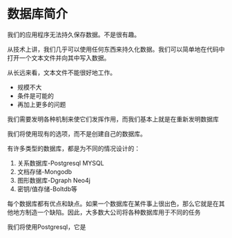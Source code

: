 # 数据库简介

我们的应用程序无法持久保存数据。不是很有趣。

从技术上讲，我们几乎可以使用任何东西来持久化数据。我们可以简单地在代码中打开一个文本文件并向其中写入数据。

从长远来看，文本文件不能很好地工作。

+ 规模不大
+ 条件是可能的
+ 再加上更多的问题

我们需要发明各种机制来使它们发挥作用，而我们基本上就是在重新发明数据库

我们将使用现有的选项，而不是创建自己的数据库。

有许多类型的数据库，都是为不同的情况设计的：

1. 关系数据库-Postgresql MYSQL
2. 文档存储-Mongodb
3. 图形数据库-Dgraph Neo4j
4. 密钥/值存储-Boltdb等

每个数据库都有优点和缺点。如果一个数据库在某件事上很出色，那么它就是在其他地方制造一个缺陷。因此，大多数大公司将各种数据库用于不同的任务

我们将使用Postgresql，它是



